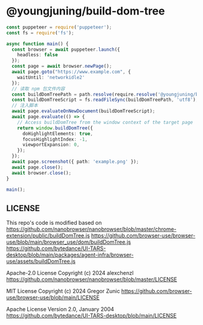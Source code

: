 # @youngjuning/build-dom-tree

```ts
const puppeteer = require('puppeteer');
const fs = require('fs');

async function main() {
  const browser = await puppeteer.launch({
    headless: false
  });
  const page = await browser.newPage();
  await page.goto("https://www.example.com", {
    waitUntil: 'networkidle2'
  });
  // 读取 npm 包文件内容
  const buildDomTreePath = path.resolve(require.resolve('@youngjuning/build-dom-tree'));
  const buildDomTreeScript = fs.readFileSync(buildDomTreePath, 'utf8');
  // 注入脚本
  await page.evaluateOnNewDocument(buildDomTreeScript);
  await page.evaluate(() => {
    // Access buildDomTree from the window context of the target page
    return window.buildDomTree({
      doHighlightElements: true,
      focusHighlightIndex: -1,
      viewportExpansion: 0,
    });
  });
  await page.screenshot({ path: 'example.png' });
  await page.close();
  await browser.close();
}

main();
```

## LICENSE

This repo's code is modified based on
https://github.com/nanobrowser/nanobrowser/blob/master/chrome-extension/public/buildDomTree.js
https://github.com/browser-use/browser-use/blob/main/browser_use/dom/buildDomTree.js
https://github.com/bytedance/UI-TARS-desktop/blob/main/packages/agent-infra/browser-use/assets/buildDomTree.js

Apache-2.0 License
Copyright (c) 2024 alexchenzl
https://github.com/nanobrowser/nanobrowser/blob/master/LICENSE

MIT License
Copyright (c) 2024 Gregor Zunic
https://github.com/browser-use/browser-use/blob/main/LICENSE

Apache License
Version 2.0, January 2004
https://github.com/bytedance/UI-TARS-desktop/blob/main/LICENSE
